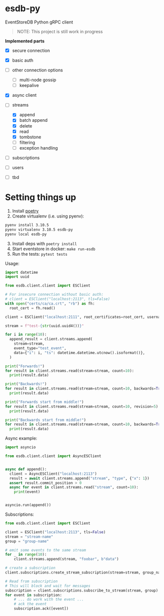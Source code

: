 # esdb-py

EventStoreDB Python gRPC client
> NOTE: This project is still work in progress

**Implemented parts**
- [x] secure connection
- [x] basic auth
- [ ] other connection options
  - [ ] multi-node gossip
  - [ ] keepalive
- [x] async client
- [ ] streams
  - [x] append
  - [x] batch append
  - [x] delete
  - [x] read
  - [x] tombstone
  - [ ] filtering
  - [ ] exception handling
- [ ] subscriptions
- [ ] users
- [ ] tbd


# Setting things up
1. Install [poetry](https://python-poetry.org/docs/#installation)
2. Create virtualenv (i.e. using pyenv):
```sh
pyenv install 3.10.5
pyenv virtualenv 3.10.5 esdb-py
pyenv local esdb-py
```
3. Install deps with `poetry install`
4. Start eventstore in docker: `make run-esdb`
5. Run the tests: `pytest tests`

Usage:

```py
import datetime
import uuid

from esdb.client.client import ESClient

# For insecure connection without basic auth:
# client = ESClient("localhost:2113", tls=False)
with open("certs/ca/ca.crt", "rb") as fh:
  root_cert = fh.read()

client = ESClient("localhost:2111", root_certificates=root_cert, username="admin", password="changeit")

stream = f"test-{str(uuid.uuid4())}"

for i in range(10):
  append_result = client.streams.append(
    stream=stream,
    event_type="test_event",
    data={"i": i, "ts": datetime.datetime.utcnow().isoformat()},
  )

print("Forwards!")
for result in client.streams.read(stream=stream, count=10):
  print(result.data)

print("Backwards!")
for result in client.streams.read(stream=stream, count=10, backwards=True):
  print(result.data)

print("Forwards start from middle!")
for result in client.streams.read(stream=stream, count=10, revision=5):
  print(result.data)

print("Backwards start from middle!")
for result in client.streams.read(stream=stream, count=10, backwards=True, revision=5):
  print(result.data)
```

Async example:

```py
import asyncio

from esdb.client.client import AsyncESClient


async def append():
  client = AsyncESClient("localhost:2113")
  result = await client.streams.append("stream", "type", {"x": 1})
  assert result.commit_position > 0
  async for event in client.streams.read("stream", count=10):
    print(event)


asyncio.run(append())
```

Subscriptions:
```py
from esdb.client.client import ESClient

client = ESClient("localhost:2113", tls=False)
stream = "stream-name"
group = "group-name"

# emit some events to the same stream
for _ in range(10):
    client.streams.append(stream, "foobar", b"data")

# create a subscription
client.subscriptions.create_stream_subscription(stream=stream, group_name=group)

# Read from subscription
# This will block and wait for messages
subscription = client.subscriptions.subscribe_to_stream(stream, group)
for event in subscription:
    # ... do work with the event ...
    # ack the event
    subscription.ack([event])
```